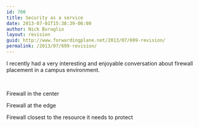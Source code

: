 ```yaml
---
id: 700
title: Security as a service
date: 2013-07-01T15:38:39-06:00
author: Nick Buraglio
layout: revision
guid: http://www.forwardingplane.net/2013/07/699-revision/
permalink: /2013/07/699-revision/
---
```

I recently had a very interesting and enjoyable conversation about firewall placement in a campus environment.

&nbsp;

Firewall in the center

Firewall at the edge

Firewall closest to the resource it needs to protect